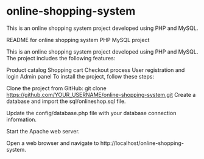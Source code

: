 # online-shopping-system
This is an online shopping system project developed using PHP and MySQL.

README for online shopping system PHP MySQL project

This is an online shopping system project developed using PHP and MySQL. The project includes the following features:

Product catalog
Shopping cart
Checkout process
User registration and login
Admin panel
To install the project, follow these steps:

Clone the project from GitHub:
git clone https://github.com/YOUR_USERNAME/online-shopping-system.git
Create a database and import the sql/onlineshop.sql file.

Update the config/database.php file with your database connection information.

Start the Apache web server.

Open a web browser and navigate to http://localhost/online-shopping-system.

